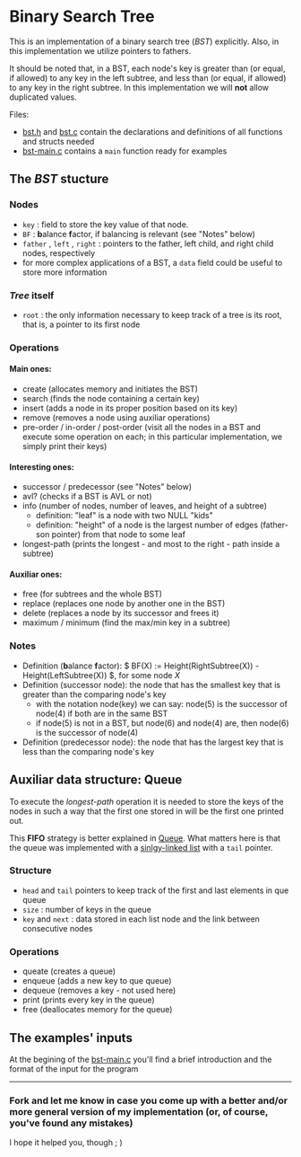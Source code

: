 # Binary Search Tree
 This is an implementation of a binary search tree (*BST*) explicitly.
 Also, in this implementation we utilize pointers to fathers.
 
 It should be noted that, in a BST, each node's key is greater than (or equal, if allowed) to any key in the left subtree, and less than (or equal, if allowed) to any key in the right subtree.
 In this implementation we will **not** allow duplicated values.

 Files: 
 * [bst.h](bst.h) and [bst.c](bst.c) contain the declarations and definitions of all functions and structs needed
 * [bst-main.c](bst-main.c) contains a `main` function ready for examples

 ## The *BST* stucture
 ### Nodes
 * `key` : field to store the key value of that node.
 * `BF` : **b**alance **f**actor, if balancing is relevant (see "Notes" below)
 * `father` , `left` , `right` : pointers to the father, left child, and right child nodes, respectively
 * for more complex applications of a BST, a `data` field could be useful to store more information

 ### *Tree* itself
 * `root` : the only information necessary to keep track of a tree is its root, that is, a pointer to its first node

 ### Operations
 #### Main ones:
 * create (allocates memory and initiates the BST)
 * search (finds the node containing a certain key)
 * insert (adds a node in its proper position based on its key)
 * remove (removes a node using auxiliar operations)
 * pre-order / in-order / post-order (visit all the nodes in a BST and execute some operation on each; in this particular implementation, we simply print their keys)
 

 #### Interesting ones:
 * successor / predecessor (see "Notes" below)
 * avl? (checks if a BST is AVL or not)
 * info (number of nodes, number of leaves, and height of a subtree)
   * definition: "leaf" is a node with two NULL "kids"
   * definition: "height" of a node is the largest number of edges (father-son pointer) from that node to some leaf
 * longest-path (prints the longest - and most to the right - path inside a subtree)


 #### Auxiliar ones:
 * free (for subtrees and the whole BST)
 * replace (replaces one node by another one in the BST)
 * delete (replaces a node by its successor and frees it)
 * maximum / minimum (find the max/min key in a subtree)
 
  

 ### Notes
 * Definition (**b**alance **f**actor):  $ BF(X) := Height(RightSubtree(X)) - Height(LeftSubtree(X)) $, for some node $X$
 * Definition (successor node): the node that has the smallest key that is greater than the comparing node's key
    * with the notation node(key) we can say: node(5) is the successor of node(4) if both are in the same BST
    * if node(5) is not in a BST, but node(6) and node(4) are, then node(6) is the successor of node(4)
 * Definition (predecessor node): the node that has the largest key that is less than the comparing node's key


## Auxiliar data structure: Queue

To execute the *longest-path* operation it is needed to store the keys of the nodes in such a way that the first one stored in will be the first one printed out. 

This **FIFO** strategy is better explained in [Queue](https://github.com/matheus-ft/data-structures/tree/main/queue). What matters here is that the queue was implemented with a [sinlgy-linked list](https://github.com/matheus-ft/data-structures/tree/main/linked-list/singly-linked) with a `tail` pointer.

### Structure
* `head` and `tail` pointers to keep track of the first and last elements in que queue
* `size` : number of keys in the queue
* `key` and `next` : data stored in each list node and the link between consecutive nodes


### Operations
* queate (creates a queue)
* enqueue (adds a new key to que queue)
* dequeue (removes a key - not used here)
* print (prints every key in the queue)
* free (deallocates memory for the queue)



## The examples' inputs
 
 At the begining of the [bst-main.c](bst-main.c) you'll find a brief introduction and the format of the input for the program
 
 ---

 ### Fork and let me know in case you come up with a better and/or more general version of my implementation (or, of course, you've found any mistakes)

 I hope it helped you, though ; )
 